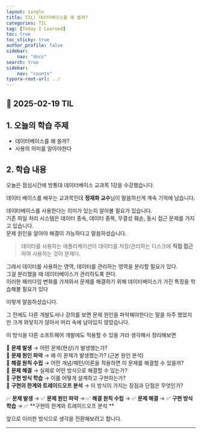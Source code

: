 ```yaml
---
layout: single
title: TIL) 데이터베이스를 왜 쓸까?
categories: TIL
tag: [Today I Learned]
toc: true
toc_sticky: true
author_profile: false
sidebar:
    nav: "docs"
search: true
sidebar:
    nav: "counts"
typora-root-url: ../
---
```


## 📌 2025-02-19 TIL

## 1. 오늘의 학습 주제
- 데이터베이스를 왜 쓸까?
- 사용의 의미를 알아야한다

## 2. 학습 내용

오늘은 점심시간에 방통대 데이터베이스 교과목 1강을 수강했습니다.

데이터 베이스를 배우는 교과목인데 **정재화 교수**님이 말씀하신게 계속 기억에 남습니다.  

데이터베이스를 사용한다는 의미가 있는지 알아볼 필요가 있습니다.  
기존 파일 처리 시스템은 데이터 종속, 데이터 중복, 무결성 훼손, 동시 접근 문제를 가지고 있습니다.    
문제 원인을 알아야 해결이 가능하다고 말씀하셨습니다.

> 데이터를 사용하는 애플리케이션이 데이터를 저장/관리하는 디스크에 **직접 접근**하여 사용하는 것이 문제다.

그래서 데이터를 사용하는 영역, 데이터를 관리하는 영역을 분리할 필요가 있다.    
그걸 분리했을 때 데이터베이스가 관리하도록 한다.  
이러한 패러다임 변화를 가져와서 문제를 해결하기 위해 데이터베이스가 가진 특징을 학습해볼 필요가 있다

이렇게 말씀하셨습니다.

그 전에도 다른 개발도서나 강의를 보면 문제 원인을 파악해야한다는 말을 자주 했었지만 크게 와닿지가 않아서 머리 속에 남아있지 않았습니다.  


이 방식을 다른 소프트웨어 개발에도 적용할 수 있을 거라 생각해서 정리해보면

📌 **문제 발생** → 어떤 문제(현상)가 발생했는가?  
📌 **문제 원인 파악** → 왜 이 문제가 발생했는가? (근본 원인 분석)  
📌 **해결 원칙 수립** → 어떤 개념/패턴/이론을 적용하면 이 문제를 해결할 수 있을까?  
📌 **문제 해결** → 실제로 어떤 방식으로 해결할 수 있는가?  
📌 **구현 방식 학습** → 이를 어떻게 설계하고 구현하는가?  
📌 **구현의 한계와 트레이드오프 분석** → 이 방식이 가지는 장점과 단점은 무엇인가?  

✅ **문제 발생** → ✅ **문제 원인 파악** → ✅ **해결 원칙 수립** → ✅ **문제 해결** → ✅ **구현 방식 학습** → ✅ **구현의 한계와 트레이드오프 분석  **

앞으로 이러한 방식으로 생각을 전환해보려고 합니다.

---
